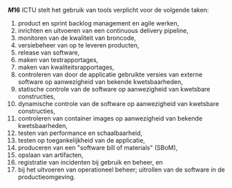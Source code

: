 <!-- begin: measure composite=true -->
**$M16$**
ICTU stelt het gebruik van tools verplicht voor de volgende taken:

1. product en sprint backlog management en agile werken,
2. inrichten en uitvoeren van een continuous delivery pipeline,
3. monitoren van de kwaliteit van broncode,
4. versiebeheer van op te leveren producten,
5. release van software,
6. maken van testrapportages,
7. maken van kwaliteitsrapportages,
8. controleren van door de applicatie gebruikte versies van externe software op aanwezigheid van bekende kwetsbaarheden,
9. statische controle van de software op aanwezigheid van kwetsbare constructies,
10. dynamische controle van de software op aanwezigheid van kwetsbare constructies,
11. controleren van container images op aanwezigheid van bekende kwetsbaarheden,
12. testen van performance en schaalbaarheid,
13. testen op toegankelijkheid van de applicatie,
14. produceren van een "software bill of materials" (SBoM),
15. opslaan van artifacten,
16. registratie van incidenten bij gebruik en beheer, en
17. bij het uitvoeren van operationeel beheer; uitrollen van de software in de productieomgeving.
<!-- end: measure -->
